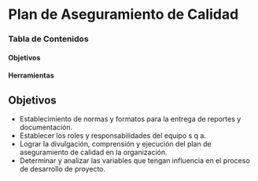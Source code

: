# Plan de Aseguramiento de Calidad

### Tabla de Contenidos
#### Objetivos
#### Herramientas

## Objetivos
- Establecimiento de normas y formatos para la entrega de reportes y documentación.
- Establecer los roles y responsabilidades del equipo s q a.
- Lograr la divulgación, comprensión y ejecución del plan de aseguramiento de calidad
en la organización.
- Determinar y analizar las variables que tengan influencia en el proceso de desarrollo
de proyecto.
